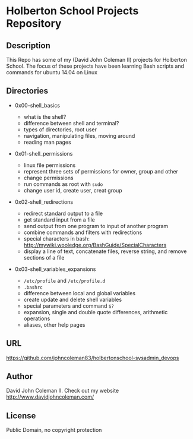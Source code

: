 # Holberton School Projects Repository

## Description

This Repo has some of my (David John Coleman II) projects for Holberton School.
The focus of these projects have been learning Bash scripts and commands for ubuntu 14.04 on Linux

## Directories

* 0x00-shell_basics
  * what is the shell?
  * difference between shell and terminal?
  * types of directories, root user
  * navigation, manipulating files, moving around
  * reading man pages

* 0x01-shell_permissions
  * linux file permissions
  * represent three sets of permissions for owner, group and other
  * change permissions
  * run commands as root with ``sudo``
  * change user id, create user, creat group

* 0x02-shell_redirections
  * redirect standard output to a file
  * get standard input from a file
  * send output from one program to input of another program
  * combine commands and filters with redirections
  * special characters in bash:
  http://mywiki.wooledge.org/BashGuide/SpecialCharacters
  * display a line of text, concatenate files, reverse string, and
  remove sections of a file

* 0x03-shell_variables_expansions
  * ``/etc/profile`` and ``/etc/profile.d``
  * ``.bashrc``
  * difference between local and global variables
  * create update and delete shell variables
  * special parameters and command ``$?``
  * expansion, single and double quote differences, arithmetic operations
  * aliases, other help pages

## URL

https://github.com/johncoleman83/holbertonschool-sysadmin_devops

## Author

David John Coleman II.	Check out my website http://www.davidjohncoleman.com/

## License

Public Domain, no copyright protection
